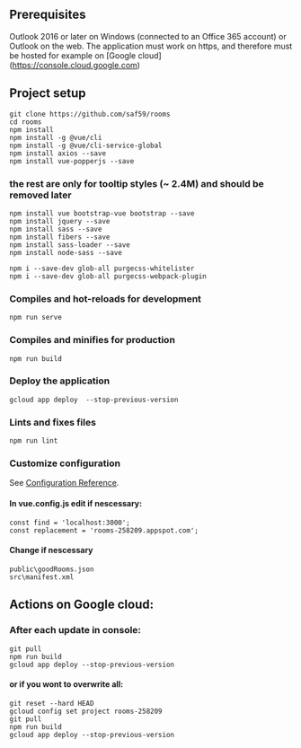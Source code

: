 ## Prerequisites
   Outlook 2016 or later on Windows (connected to an Office 365 account) or Outlook on the web.
   The application must work on https, and therefore must be hosted for example on [Google cloud] (https://console.cloud.google.com)
## Project setup
```
git clone https://github.com/saf59/rooms 
cd rooms
npm install
npm install -g @vue/cli
npm install -g @vue/cli-service-global
npm install axios --save
npm install vue-popperjs --save
``` 
### the rest are only for tooltip styles (~ 2.4M) and should be removed later
``` 
npm install vue bootstrap-vue bootstrap --save 
npm install jquery --save
npm install sass --save
npm install fibers --save
npm install sass-loader --save
npm install node-sass --save

npm i --save-dev glob-all purgecss-whitelister
npm i --save-dev glob-all purgecss-webpack-plugin
```

### Compiles and hot-reloads for development
```
npm run serve
```

### Compiles and minifies for production
```
npm run build
```
### Deploy the application
```
gcloud app deploy  --stop-previous-version
```

### Lints and fixes files
```
npm run lint
```

### Customize configuration
See [Configuration Reference](https://cli.vuejs.org/config/).
#### In vue.config.js edit if nescessary:
```
const find = 'localhost:3000';
const replacement = 'rooms-258209.appspot.com';
```
#### Change if nescessary
```
public\goodRooms.json 
src\manifest.xml
```

## Actions on Google cloud: 

### After each update in console:
```
git pull
npm run build
gcloud app deploy --stop-previous-version
```                   
#### or if you wont to overwrite all:
```
git reset --hard HEAD
gcloud config set project rooms-258209
git pull
npm run build
gcloud app deploy --stop-previous-version
```
